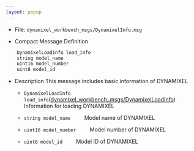 ```yaml
---
layout: popup
---
```


- File: `dynamixel_workbench_msgs/DynamixelInfo.msg`

- Compact Message Definition
```c
    DynamixelLoadInfo load_info
    string model_name
    uint16 model_number
    uint8 model_id
```

- Description
This message includes basic information of DYNAMIXEL

  - `DynamixelLoadInfo load_info`([dynamixel_workbench_msgs/DynamixelLoadInfo])
&emsp;&emsp; Information for loading DYNAMIXEL

  - `string model_name`
&emsp;&emsp; Model name of DYNAMIXEL

  - `uint16 model_number`
&emsp;&emsp; Model number of DYNAMIXEL

  - `uint8 model_id`
&emsp;&emsp; Model ID of DYNAMIXEL

[dynamixel_workbench_msgs/DynamixelLoadInfo]: /docs/en/popup/dynamixel_workbench_msgs_DynamixelLoadInfo/
